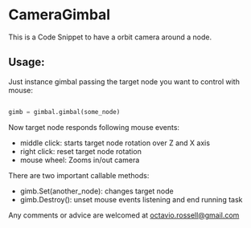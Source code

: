# CameraGimbal

This is a Code Snippet to have a orbit camera around a node.

## Usage:

Just instance gimbal passing the target node you want to control with mouse:

```python

gimb = gimbal.gimbal(some_node)

```

Now target node responds following mouse events:

- middle click:   starts target node rotation over Z and X axis
- right click:    reset target node rotation
- mouse wheel:    Zooms in/out camera

There are two important callable methods:

- gimb.Set(another_node): changes target node
- gimb.Destroy(): unset mouse events listening and end running task


Any comments or advice are welcomed at octavio.rossell@gmail.com

